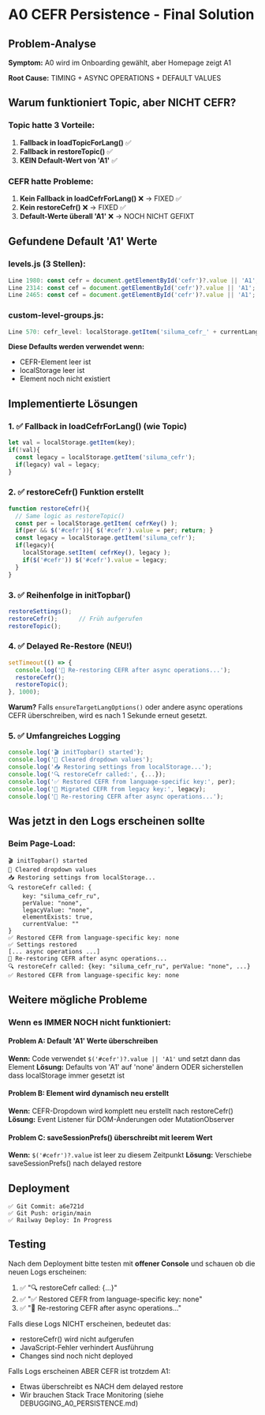 # A0 CEFR Persistence - Final Solution

## Problem-Analyse

**Symptom:** A0 wird im Onboarding gewählt, aber Homepage zeigt A1

**Root Cause:** TIMING + ASYNC OPERATIONS + DEFAULT VALUES

## Warum funktioniert Topic, aber NICHT CEFR?

### Topic hatte 3 Vorteile:

1. **Fallback in loadTopicForLang()** ✅
2. **Fallback in restoreTopic()** ✅  
3. **KEIN Default-Wert von 'A1'** ✅

### CEFR hatte Probleme:

1. **Kein Fallback in loadCefrForLang()** ❌ → FIXED ✅
2. **Kein restoreCefr()** ❌ → FIXED ✅
3. **Default-Werte überall 'A1'** ❌ → NOCH NICHT GEFIXT

## Gefundene Default 'A1' Werte

### levels.js (3 Stellen):
```javascript
Line 1980: const cefr = document.getElementById('cefr')?.value || 'A1';
Line 2314: const cef = document.getElementById('cefr')?.value || 'A1';
Line 2465: const cef = document.getElementById('cefr')?.value || 'A1';
```

### custom-level-groups.js:
```javascript
Line 570: cefr_level: localStorage.getItem('siluma_cefr_' + currentLanguage) || 'A1'
```

**Diese Defaults werden verwendet wenn:**
- CEFR-Element leer ist
- localStorage leer ist
- Element noch nicht existiert

## Implementierte Lösungen

### 1. ✅ Fallback in loadCefrForLang() (wie Topic)
```javascript
let val = localStorage.getItem(key);
if(!val){
  const legacy = localStorage.getItem('siluma_cefr');
  if(legacy) val = legacy;
}
```

### 2. ✅ restoreCefr() Funktion erstellt
```javascript
function restoreCefr(){
  // Same logic as restoreTopic()
  const per = localStorage.getItem( cefrKey() );
  if(per && $('#cefr')){ $('#cefr').value = per; return; }
  const legacy = localStorage.getItem('siluma_cefr');
  if(legacy){
    localStorage.setItem( cefrKey(), legacy );
    if($('#cefr')) $('#cefr').value = legacy;
  }
}
```

### 3. ✅ Reihenfolge in initTopbar()
```javascript
restoreSettings();
restoreCefr();      // Früh aufgerufen
restoreTopic();
```

### 4. ✅ Delayed Re-Restore (NEU!)
```javascript
setTimeout(() => {
  console.log('🔄 Re-restoring CEFR after async operations...');
  restoreCefr();
  restoreTopic();
}, 1000);
```

**Warum?** Falls `ensureTargetLangOptions()` oder andere async operations CEFR überschreiben, wird es nach 1 Sekunde erneut gesetzt.

### 5. ✅ Umfangreiches Logging
```javascript
console.log('🎬 initTopbar() started');
console.log('🧹 Cleared dropdown values');
console.log('📥 Restoring settings from localStorage...');
console.log('🔍 restoreCefr called:', {...});
console.log('✅ Restored CEFR from language-specific key:', per);
console.log('🔄 Migrated CEFR from legacy key:', legacy);
console.log('🔄 Re-restoring CEFR after async operations...');
```

## Was jetzt in den Logs erscheinen sollte

### Beim Page-Load:
```
🎬 initTopbar() started
🧹 Cleared dropdown values
📥 Restoring settings from localStorage...
🔍 restoreCefr called: {
    key: "siluma_cefr_ru",
    perValue: "none",
    legacyValue: "none",
    elementExists: true,
    currentValue: ""
}
✅ Restored CEFR from language-specific key: none
✅ Settings restored
[... async operations ...]
🔄 Re-restoring CEFR after async operations...
🔍 restoreCefr called: {key: "siluma_cefr_ru", perValue: "none", ...}
✅ Restored CEFR from language-specific key: none
```

## Weitere mögliche Probleme

### Wenn es IMMER NOCH nicht funktioniert:

#### Problem A: Default 'A1' Werte überschreiben
**Wenn:** Code verwendet `$('#cefr')?.value || 'A1'` und setzt dann das Element
**Lösung:** Defaults von 'A1' auf 'none' ändern ODER sicherstellen dass localStorage immer gesetzt ist

#### Problem B: Element wird dynamisch neu erstellt
**Wenn:** CEFR-Dropdown wird komplett neu erstellt nach restoreCefr()
**Lösung:** Event Listener für DOM-Änderungen oder MutationObserver

#### Problem C: saveSessionPrefs() überschreibt mit leerem Wert
**Wenn:** `$('#cefr')?.value` ist leer zu diesem Zeitpunkt
**Lösung:** Verschiebe saveSessionPrefs() nach delayed restore

## Deployment

```
✅ Git Commit: a6e721d
✅ Git Push: origin/main
✅ Railway Deploy: In Progress
```

## Testing

Nach dem Deployment bitte testen mit **offener Console** und schauen ob die neuen Logs erscheinen:

1. ✅ "🔍 restoreCefr called: {...}"
2. ✅ "✅ Restored CEFR from language-specific key: none"
3. ✅ "🔄 Re-restoring CEFR after async operations..."

Falls diese Logs NICHT erscheinen, bedeutet das:
- restoreCefr() wird nicht aufgerufen
- JavaScript-Fehler verhindert Ausführung
- Changes sind noch nicht deployed

Falls Logs erscheinen ABER CEFR ist trotzdem A1:
- Etwas überschreibt es NACH dem delayed restore
- Wir brauchen Stack Trace Monitoring (siehe DEBUGGING_A0_PERSISTENCE.md)

